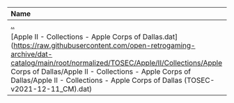 |Name|Size|
|:---|---:|
|[..](../index.html)|DIR|
|[Apple II - Collections - Apple Corps of Dallas.dat](https://raw.githubusercontent.com/open-retrogaming-archive/dat-catalog/main/root/normalized/TOSEC/Apple/II/Collections/Apple Corps of Dallas/Apple II - Collections - Apple Corps of Dallas/Apple II - Collections - Apple Corps of Dallas (TOSEC-v2021-12-11_CM).dat)|2044|
